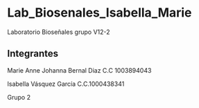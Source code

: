 # Lab_Biosenales_Isabella_Marie
Laboratorio Bioseñales grupo V12-2
## Integrantes 
Marie Anne Johanna Bernal Diaz C.C 1003894043

Isabella Vásquez García C.C.1000438341

Grupo 2
